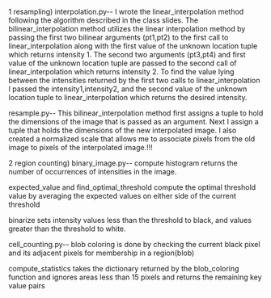 1 resampling) interpolation.py-- I wrote the linear_interpolation method
following the algorithm described in the class slides.
The bilinear_interpolation method utilizes the linear interpolation
method by passing the first two bilinear arguments (pt1,pt2) to the first 
call to linear_interpolation along with the first value of the unknown location tuple which returns intensity 1.
The second two arguments (pt3,pt4) and first value of the unknown location tuple are passed to the second call 
of linear_interpolation which returns intensity 2.
To find the value lying between the intensities returned by the first two calls to linear_interpolation
I passed the intensity1,intensity2, and the second value of the unknown location tuple to linear_interpolation
which returns the desired intensity.  

resample.py-- This bilinear_interpolation method first assigns a tuple
to hold the dimensions of the image that is passed as an argument.
Next I assign a tuple that holds the dimensions of the new interpolated
image. I also created a normalized scale that allows me to associate
pixels from the old image to pixels of the interpolated image.!!!


2 region counting) binary_image.py-- compute histogram returns the number
of occurrences of intensities in the image. 

expected_value and find_optimal_threshold compute the optimal threshold
value by averaging the expected values on either side of the current threshold

binarize sets intensity values less than the threshold to black, and values
greater than the threshold to white.

 cell_counting.py-- blob coloring is done by checking the current black 
pixel and its adjacent pixels for membership in a region(blob)

compute_statistics takes the dictionary returned by the blob_coloring function
and ignores areas less than 15 pixels and returns the remaining key value pairs


